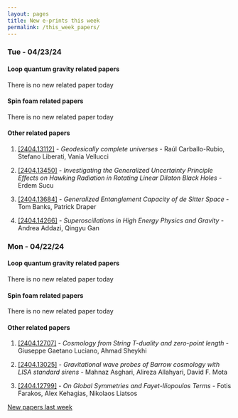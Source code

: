 ```yaml
---
layout: pages
title: New e-prints this week
permalink: /this_week_papers/
---
```




### Tue - 04/23/24

#### Loop quantum gravity related papers

There is no new related paper today 

#### Spin foam related papers

There is no new related paper today 



#### Other related papers

1. [[2404.13112]](https://arxiv.org/abs/2404.13112) - *Geodesically complete universes* - Raúl Carballo-Rubio, Stefano Liberati, Vania Vellucci

1. [[2404.13450]](https://arxiv.org/abs/2404.13450) - *Investigating the Generalized Uncertainty Principle Effects on Hawking  Radiation in Rotating Linear Dilaton Black Holes* - Erdem Sucu

1. [[2404.13684]](https://arxiv.org/abs/2404.13684) - *Generalized Entanglement Capacity of de Sitter Space* - Tom Banks, Patrick Draper

1. [[2404.14266]](https://arxiv.org/abs/2404.14266) - *Superoscillations in High Energy Physics and Gravity* - Andrea Addazi, Qingyu Gan



### Mon - 04/22/24

#### Loop quantum gravity related papers

There is no new related paper today 

#### Spin foam related papers

There is no new related paper today 



#### Other related papers

1. [[2404.12707]](https://arxiv.org/abs/2404.12707) - *Cosmology from String T-duality and zero-point length* - Giuseppe Gaetano Luciano, Ahmad Sheykhi

1. [[2404.13025]](https://arxiv.org/abs/2404.13025) - *Gravitational wave probes of Barrow cosmology with LISA standard sirens* - Mahnaz Asghari, Alireza Allahyari, David F. Mota

1. [[2404.12799]](https://arxiv.org/abs/2404.12799) - *On Global Symmetries and Fayet-Iliopoulos Terms* - Fotis Farakos, Alex Kehagias, Nikolaos Liatsos






[New papers last week]({{site.url}}/archived/weekly/pre-prints/2024/04/22/archived_weekly_papers.html)